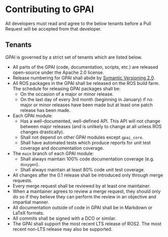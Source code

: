 # Contributing to GPAI

All developers must read and agree to the below tenants before a Pull Request will be accepted
from that developer.

## Tenants

GPAI is governed by a strict set of tenants which are listed below.

- All parts of the GPAI (code, documentation, scripts, etc.) are released open-source under the
  Apache 2.0 license.
- Release numbering for GPAI shall abide by [Symantic Versioning 2.0](https://semver.org/).
- All ROS packages in the GPAI shall be released on the ROS build farm. The schedule for releasing
  GPAI packages shall be:
  - On the occasion of a major or minor release.
  - On the last day of every 3rd month (beginning in January) if no major or minor releases have
    been made but at least one patch release has been made.
- Each GPAI module:
  - Has a well-documented, well-defined API. This API will not change between major releases (and
    is unlikely to change at all unless ROS changes drastically).
  - Shall not depend on other GPAI modules except `gpai_core`.
  - Shall have automated tests which produce reports for unit test coverage and documentation
    coverage.
- The `main` branch of each GPAI module:
  - Shall always maintain 100% code documentation coverage (e.g. `doxygen`).
  - Shall always maintain at least 80% code unit test coverage.
- All changes after the 0.1 release shall be introduced only through merge requests.
- Every merge request shall be reviewed by at least one maintainer.
- When a maintainer agrees to review a merge request, they should only do so if they believe they
  can perform the review in an objective and impartial manner.
- All documentation outside of code in GPAI shall be in Markdown or LaTeX formats.
- All commits shall be signed with a DCO or similar.
- The GPAI shall support the most recent LTS release of ROS2. The most recent non-LTS release may
  also be supported.

